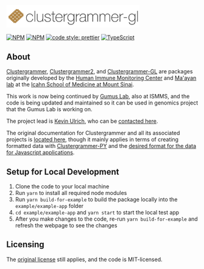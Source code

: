 <img src='img/clustergrammer-gl_logo.png' alt="Clustergramer" width="350px" >

[![NPM](https://img.shields.io/npm/v/@gumuslab/clustergrammer.svg)](https://www.npmjs.com/package/@gumuslab/clustergrammer) [![NPM](https://img.shields.io/npm/l/clustergrammer-gl.svg)](https://github.com/ismms-himc/clustergrammer-gl/blob/master/LICENSE) [![code style: prettier](https://img.shields.io/badge/code_style-prettier-ff69b4.svg?style=flat-square)](https://github.com/prettier/prettier) [![TypeScript](https://badges.frapsoft.com/typescript/love/typescript.svg?v=101)](https://github.com/ellerbrock/typescript-badges/)

## About

[Clustergrammer](https://www.npmjs.com/package/clustergrammer), [Clustergrammer2](https://www.npmjs.com/package/clustergrammer2), and [Clustergrammer-GL](https://www.npmjs.com/package/clustergrammer-gl) are packages originally developed by the [Human Immune Monitoring Center](https://icahn.mssm.edu/research/human-immune-monitoring-center) and [Ma'ayan lab](http://labs.icahn.mssm.edu/maayanlab/) at the [Icahn School of Medicine at Mount Sinai](http://icahn.mssm.edu/).

This work is now being continued by [Gumus Lab](https://gumuslab.github.io/), also at ISMMS, and the code is being updated and maintained so it can be used in genomics project that the Gumus Lab is working on.

The project lead is [Kevin Ulrich](https://github.com/moromis), who can be [contacted here](kevin.ulrich@mssm.edu).

The original documentation for Clustergrammer and all its associated projects is [located here](http://clustergrammer.readthedocs.io), though it mainly applies in terms of creating formatted data with [Clustergrammer-PY](https://clustergrammer.readthedocs.io/clustergrammer_py.html) and the [desired format for the data for Javascript applications](https://clustergrammer.readthedocs.io/clustergrammer_js.html#visualization-json).

## Setup for Local Development

1. Clone the code to your local machine
2. Run `yarn` to install all required node modules
3. Run `yarn build-for-example` to build the package locally into the `example/example-app` folder
4. `cd example/example-app` and `yarn start` to start the local test app
5. After you make changes to the code, re-run `yarn build-for-example` and refresh the webpage to see the changes

## Licensing

The [original license](https://clustergrammer.readthedocs.io/license.html) still applies, and the code is MIT-licensed.
